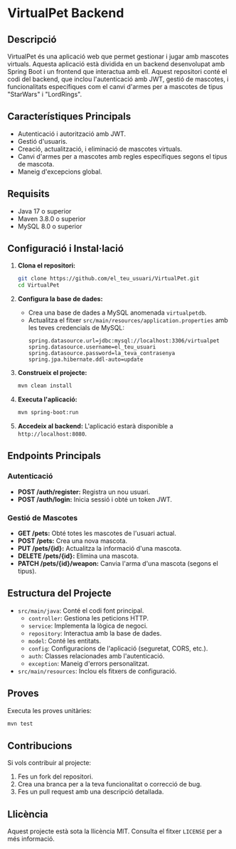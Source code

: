 # VirtualPet Backend

## Descripció

VirtualPet és una aplicació web que permet gestionar i jugar amb mascotes virtuals. Aquesta aplicació està dividida en un backend desenvolupat amb Spring Boot i un frontend que interactua amb ell. Aquest repositori conté el codi del backend, que inclou l'autenticació amb JWT, gestió de mascotes, i funcionalitats específiques com el canvi d'armes per a mascotes de tipus "StarWars" i "LordRings".

## Característiques Principals

- Autenticació i autorització amb JWT.
- Gestió d'usuaris.
- Creació, actualització, i eliminació de mascotes virtuals.
- Canvi d'armes per a mascotes amb regles específiques segons el tipus de mascota.
- Maneig d'excepcions global.

## Requisits

- Java 17 o superior
- Maven 3.8.0 o superior
- MySQL 8.0 o superior

## Configuració i Instal·lació

1. **Clona el repositori:**

   ```bash
   git clone https://github.com/el_teu_usuari/VirtualPet.git
   cd VirtualPet
   ```

2. **Configura la base de dades:**

   - Crea una base de dades a MySQL anomenada `virtualpetdb`.
   - Actualitza el fitxer `src/main/resources/application.properties` amb les teves credencials de MySQL:
     ```properties
     spring.datasource.url=jdbc:mysql://localhost:3306/virtualpet
     spring.datasource.username=el_teu_usuari
     spring.datasource.password=la_teva_contrasenya
     spring.jpa.hibernate.ddl-auto=update
     ```

3. **Construeix el projecte:**

   ```bash
   mvn clean install
   ```

4. **Executa l'aplicació:**

   ```bash
   mvn spring-boot:run
   ```

5. **Accedeix al backend:**
   L'aplicació estarà disponible a `http://localhost:8080`.

## Endpoints Principals

### Autenticació

- **POST /auth/register:** Registra un nou usuari.
- **POST /auth/login:** Inicia sessió i obté un token JWT.

### Gestió de Mascotes

- **GET /pets:** Obté totes les mascotes de l'usuari actual.
- **POST /pets:** Crea una nova mascota.
- **PUT /pets/{id}:** Actualitza la informació d'una mascota.
- **DELETE /pets/{id}:** Elimina una mascota.
- **PATCH /pets/{id}/weapon:** Canvia l'arma d'una mascota (segons el tipus).

## Estructura del Projecte

- `src/main/java`: Conté el codi font principal.
  - `controller`: Gestiona les peticions HTTP.
  - `service`: Implementa la lògica de negoci.
  - `repository`: Interactua amb la base de dades.
  - `model`: Conté les entitats.
  - `config`: Configuracions de l'aplicació (seguretat, CORS, etc.).
  - `auth`: Classes relacionades amb l'autenticació.
  - `exception`: Maneig d'errors personalitzat.
- `src/main/resources`: Inclou els fitxers de configuració.

## Proves

Executa les proves unitàries:

```bash
mvn test
```

## Contribucions

Si vols contribuir al projecte:

1. Fes un fork del repositori.
2. Crea una branca per a la teva funcionalitat o correcció de bug.
3. Fes un pull request amb una descripció detallada.

## Llicència

Aquest projecte està sota la llicència MIT. Consulta el fitxer `LICENSE` per a més informació.

